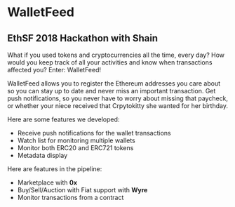 # WalletFeed

## EthSF 2018 Hackathon with Shain
What if you used tokens and cryptocurrencies all the time, every day? How would you keep track of all your activities and know when transactions affected you? Enter: WalletFeed!

WalletFeed allows you to register the Ethereum addresses you care about so you can stay up to date and never miss an important transaction. Get push notifications, so you never have to worry about missing that paycheck, or whether your niece received that Crpytokitty she wanted for her birthday.

Here are some features we developed:
- Receive push notifications for the wallet transactions
- Watch list for monitoring multiple wallets
- Monitor both ERC20 and ERC721 tokens
- Metadata display

Here are features in the pipeline:
- Marketplace with __0x__
- Buy/Sell/Auction with Fiat support with __Wyre__
- Monitor transactions from a contract

